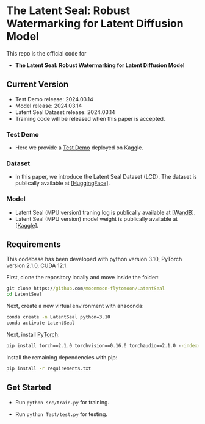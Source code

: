 # The Latent Seal: Robust Watermarking for Latent Diffusion Model
This repo is the official code for
* **The Latent Seal: Robust Watermarking for Latent Diffusion Model**

## Current Version
* Test Demo release: 2024.03.14
* Model release: 2024.03.14
* Latent Seal Dataset release: 2024.03.14
* Training code will be released when this paper is accepted.


### Test Demo
- Here we provide a [Test Demo]([https://drive.google.com/drive/folders/1l3XBFYPMaNFdvCWyOHfB2qIPkpjIxZgE?usp=sharing](https://www.kaggle.com/code/moonmoonflytomoon/latentseal-testdemo)) deployed on Kaggle.

### Dataset
- In this paper, we introduce the Latent Seal Dataset (LCD).
The dataset is publically available at [[HuggingFace]](https://huggingface.co/datasets/moonmoon-Flytomoon/LSD).

### Model
- Latent Seal (MPU version) traning log  is publically available at [[WandB]](https://api.wandb.ai/links/moonmoon-flytomoon/bvi297g2).
- Latent Seal (MPU version) model weight  is publically available at [[Kaggle]](https://www.kaggle.com/datasets/moonmoonflytomoon/latentseal-model).

## Requirements
This codebase has been developed with python version 3.10, PyTorch version 2.1.0, CUDA 12.1.

First, clone the repository locally and move inside the folder:
```cmd
git clone https://github.com/moonmoon-flytomoon/LatentSeal
cd LatentSeal
```
Next, create a new virtual environment with anaconda:
```cmd
conda create -n LatentSeal python=3.10
conda activate LatentSeal
```

Next, install [PyTorch](https://pytorch.org/):
```cmd
pip install torch==2.1.0 torchvision==0.16.0 torchaudio==2.1.0 --index-url https://download.pytorch.org/whl/cu121
```

Install the remaining dependencies with pip:
```cmd
pip install -r requirements.txt
```

## Get Started
- Run `python src/train.py` for training.

- Run `python Test/test.py` for testing.
